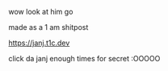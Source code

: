 wow look at him go

made as a 1 am shitpost

https://janj.t1c.dev


click da janj enough times for secret :OOOOO
